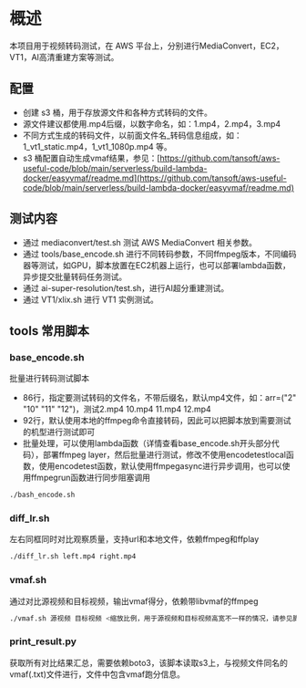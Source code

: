 # 概述

本项目用于视频转码测试，在 AWS 平台上，分别进行MediaConvert，EC2，VT1，AI高清重建方案等测试。

## 配置

* 创建 s3 桶，用于存放源文件和各种方式转码的文件。
* 源文件建议都使用.mp4后缀，以数字命名，如：1.mp4，2.mp4，3.mp4
* 不同方式生成的转码文件，以前面文件名_转码信息组成，如：1_vt1_static.mp4，1_vt1_1080p.mp4 等。
* s3 桶配置自动生成vmaf结果，参见：[https://github.com/tansoft/aws-useful-code/blob/main/serverless/build-lambda-docker/easyvmaf/readme.md](https://github.com/tansoft/aws-useful-code/blob/main/serverless/build-lambda-docker/easyvmaf/readme.md)

## 测试内容

* 通过 mediaconvert/test.sh 测试 AWS MediaConvert 相关参数。
* 通过 tools/base_encode.sh 进行不同转码参数，不同ffmpeg版本，不同编码器等测试，如GPU，脚本放置在EC2机器上运行，也可以部署lambda函数，异步提交批量转码任务测试。
* 通过 ai-super-resolution/test.sh，进行AI超分重建测试。
* 通过 VT1/xlix.sh 进行 VT1 实例测试。

## tools 常用脚本

### base_encode.sh

批量进行转码测试脚本

* 86行，指定要测试转码的文件名，不带后缀名，默认mp4文件，如：arr=("2" "10" "11" "12")，测试2.mp4 10.mp4 11.mp4 12.mp4
* 92行，默认使用本地的ffmpeg命令直接转码，因此可以把脚本放到需要测试的机型进行测试即可
* 批量处理，可以使用lambda函数（详情查看base_encode.sh开头部分代码），部署ffmpeg layer，然后批量进行测试，修改不使用encodetestlocal函数，使用encodetest函数，默认使用ffmpegasync进行异步调用，也可以使用ffmpegrun函数进行同步阻塞调用

```bash
./bash_encode.sh
```

### diff_lr.sh

左右同框同时对比观察质量，支持url和本地文件，依赖ffmpeg和ffplay

```bash
./diff_lr.sh left.mp4 right.mp4
```

### vmaf.sh

通过对比源视频和目标视频，输出vmaf得分，依赖带libvmaf的ffmpeg

```bash
./vmaf.sh 源视频 目标视频 <缩放比例，用于源视频和目标视频高宽不一样的情况，请参见脚本中的注释命令行，如：640x480>
```

### print_result.py

获取所有对比结果汇总，需要依赖boto3，该脚本读取s3上，与视频文件同名的vmaf(.txt)文件进行，文件中包含vmaf跑分信息。
